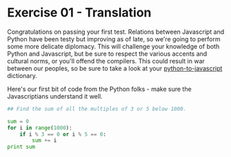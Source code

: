 Exercise 01 - Translation
=========================

Congratulations on passing your first test. Relations between Javascript and Python have been testy but improving as of late, so we're going to perform some more delicate diplomacy. This will challenge your knowledge of both Python and Javascript, but be sure to respect the various accents and cultural norms, or you'll offend the compilers. This could result in war between our peoples, so be sure to take a look at your [python-to-javascript](https://github.com/hackbrightacademy/Javascript1) dictionary. 

Here's our first bit of code from the Python folks - make sure the Javascriptians understand it well.

```python
## Find the sum of all the multiples of 3 or 5 below 1000.

sum = 0
for i in range(1000):
    if i % 3 == 0 or i % 5 == 0:
        sum += i
print sum

```

